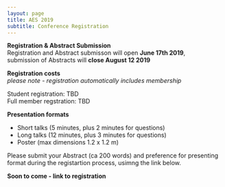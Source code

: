 ```yaml
---
layout: page
title: AES 2019
subtitle: Conference Registration
---
```


**Registration & Abstract Submission**  
Registration and Abstract submisson will open **June 17th 2019**,  
submission of Abstracts will **close August 12 2019**

**Registration costs**  
*please note - registration automatically includes membership*

Student registration: TBD  
Full member regstration: TBD


**Presentation formats**
  
  - Short talks (5 minutes, plus 2 minutes for questions)
  - Long talks (12 minutes, plus 3 minutes for questions)
  - Poster (max dimensions 1.2 x 1.2 m)
  
Please submit your Abstract (ca 200 words) and preference for presenting format during the registartion process, usimng the link below.
   
   
**Soon to come - link to registration**
